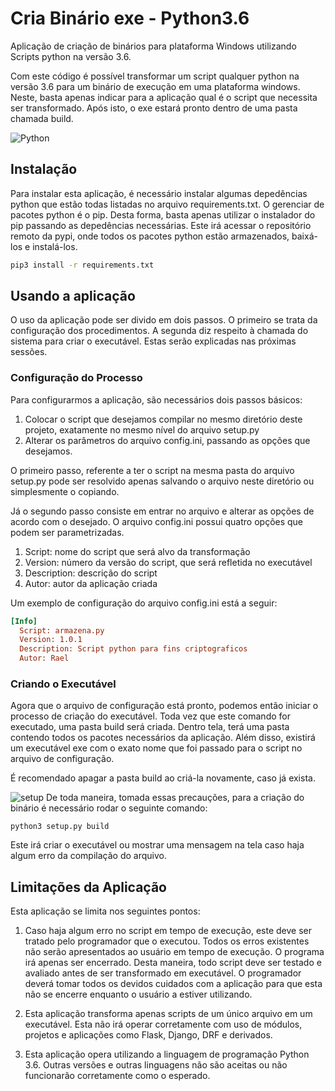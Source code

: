 # Cria Binário exe - Python3.6

Aplicação de criação de binários para plataforma Windows utilizando Scripts python na versão 3.6.

Com este código é possível transformar um script qualquer python na versão 3.6 para um binário de execução em uma plataforma
windows.
Neste, basta apenas indicar para a aplicação qual é o script que necessita ser transformado. Após isto, o exe estará pronto dentro
de uma pasta chamada build.

![Python](https://www.iped.com.br/img/cursos/60190.jpg)
## Instalação 
Para instalar esta aplicação, é necessário instalar algumas depedências python que estão todas listadas no
arquivo requirements.txt. O gerenciar de pacotes python é o pip. Desta forma, basta apenas utilizar o instalador
do pip passando as depedências necessárias. Este irá acessar o repositório remoto da pypi, onde todos os pacotes python estão armazenados, baixá-los e instalá-los.  
```bash
pip3 install -r requirements.txt
```

## Usando a aplicação
O uso da aplicação pode ser divido em dois passos. O primeiro se trata da configuração dos procedimentos. A segunda diz respeito
à chamada do sistema para criar o executável. Estas serão explicadas nas próximas sessões.


### Configuração do Processo

Para configurarmos a aplicação, são necessários dois passos básicos: 
1. Colocar o script que desejamos compilar no mesmo diretório deste projeto, exatamente no mesmo nível do arquivo setup.py
2. Alterar os parâmetros do arquivo config.ini, passando as opções que desejamos. 

O primeiro passo, referente a ter o script na mesma pasta do arquivo setup.py pode ser resolvido apenas salvando o arquivo
neste diretório ou simplesmente o copiando.

Já o segundo passo consiste em entrar no  arquivo e alterar as opções de acordo com o desejado. O arquivo config.ini possui
quatro opções que podem ser parametrizadas.

1.  Script: nome do script que será alvo da transformação
2.  Version: número da versão do script, que será refletida no executável
3.  Description: descrição do script
4.  Autor: autor da aplicação criada

Um exemplo de configuração do arquivo config.ini está a seguir:

```ini
[Info]
  Script: armazena.py
  Version: 1.0.1
  Description: Script python para fins criptograficos
  Autor: Rael
```

### Criando o Executável
Agora que o arquivo de configuração está pronto, podemos então iniciar o processo de criação do executável.
Toda vez que este comando for executado, uma pasta build será criada. Dentro tela, terá uma pasta contendo
todos os pacotes necessários da aplicação. Além disso, existirá um executável exe com o exato nome que foi passado
para o script no arquivo de configuração. 

É recomendado apagar a pasta build ao criá-la novamente, caso já exista.

![setup](https://www.visualstudio.com/wp-content/uploads/2016/06/python-1-562x309@2x-op.png)
De toda maneira, tomada essas precauções, para a criação do binário é necessário rodar o seguinte comando:

`
python3 setup.py build
`

Este irá criar o executável ou mostrar uma mensagem na tela caso haja algum erro da compilação do arquivo.

## Limitações da Aplicação
Esta aplicação se limita nos seguintes pontos:

1. Caso haja algum erro no script em tempo de execução, este deve ser tratado pelo programador que o executou.
Todos os erros existentes não serão apresentados ao usuário em tempo de execução. O programa irá apenas ser encerrado.
Desta maneira, todo script deve ser testado e avaliado antes de ser transformado em executável. O programador
deverá tomar todos os devidos cuidados com a aplicação para que esta não se encerre enquanto o usuário a estiver utilizando.

2. Esta aplicação transforma apenas scripts de um único arquivo em um executável. Esta não irá operar corretamente com uso
de módulos, projetos e aplicações como Flask, Django, DRF e derivados.

3. Esta aplicação opera utilizando a linguagem de programação Python 3.6. Outras versões e outras linguagens não são
aceitas ou não funcionarão corretamente como o esperado.

